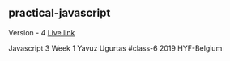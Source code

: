 
## practical-javascript


Version - 4 <a href="https://github.com/yavuzugurtas/practical-javascript/">Live link</a>



Javascript 3 
Week 1
Yavuz Ugurtas
#class-6 
2019  HYF-Belgium
